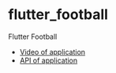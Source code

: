 # flutter_football

Flutter Football

- [Video of application](https://www.youtube.com/watch?v=jB6MgtuU9Xs)
- [API of application](https://www.api-football.com)

